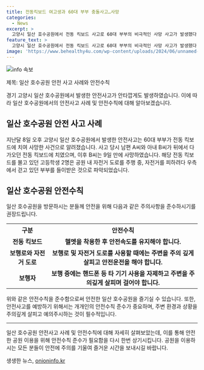 ```yaml
---
title: 전동킥보드 여고생과 60대 부부 충돌사고…사망
categories:
  - News
excerpt: >
  고양시 일산 호수공원에서 전동 킥보드 사고로 60대 부부의 비극적인 사망 사고가 발생했다. 전동 킥보드에 타고 있던 여고생 2명이 부부를 들이받아 사고가 발생했으며, 아내는 사망하고 남편은 치료 중이라고 경찰이 밝혔다. 사고 발생 당시 공원 내 자전거 도로를 주행 중이던 고등학생들이 자전거를 피하다가 부부를 들이받은 것으로 파악되고 있다. 사건 관련해서 경찰은 추가 조사 중이다.
feature_text: >
  고양시 일산 호수공원에서 전동 킥보드 사고로 60대 부부의 비극적인 사망 사고가 발생했다. 전동 킥보드에 타고 있던 여고생 2명이 부부를 들이받아 사고가 발생했으며, 아내는 사망하고 남편은 치료 중이라고 경찰이 밝혔다. 사고 발생 당시 공원 내 자전거 도로를 주행 중이던 고등학생들이 자전거를 피하다가 부부를 들이받은 것으로 파악되고 있다. 사건 관련해서 경찰은 추가 조사 중이다.
image: 'https://www.behealthy4u.com/wp-content/uploads/2024/06/unnamed-file.png'
---
```


<p><img src="https://www.behealthy4u.com/wp-content/uploads/2024/06/unnamed-file.png" alt="info 속보" /></p>

<p>제목: 일산 호수공원 안전 사고 사례와 안전수칙</p>

<p>경기 고양시 일산 호수공원에서 발생한 안전사고가 안타깝게도 발생하였습니다. 이에 따라 일산 호수공원에서의 안전사고 사례 및 안전수칙에 대해 알아보겠습니다.</p>

<h2 data-ke-size="size26">일산 호수공원 안전 사고 사례</h2>

<p data-ke-size="size16">지난달 8일 오후 고양시 일산 호수공원에서 발생한 안전사고는 60대 부부가 전동 킥보드에 치여 사망한 사건으로 알려졌습니다. 사고 당시 남편 A씨와 아내 B씨가 뒤에서 다가오던 전동 킥보드에 치였으며, 이후 B씨는 9일 만에 사망하였습니다. 해당 전동 킥보드를 몰고 있던 고등학생 2명은 공원 내 자전거 도로를 주행 중, 자전거를 피하려다 우측에서 걷고 있던 부부를 들이받은 것으로 파악되었습니다.</p>

<h2 data-ke-size="size26">일산 호수공원 안전수칙</h2>

<p data-ke-size="size16">일산 호수공원을 방문하시는 분들께 안전을 위해 다음과 같은 주의사항을 준수하시기를 권장드립니다.</p>

<table>
  <tr>
    <th><b>구분</b></th>
    <th><b>안전수칙</b></th>
  </tr>
  <tr>
    <td style="text-align: center; height: 17px;"><b>전동 킥보드</b></td>
    <td style="text-align: center; height: 17px;"><b>헬멧을 착용한 후 안전속도를 유지해야 합니다.</b></td>
  </tr>
  <tr>
    <td style="text-align: center; height: 17px;"><b>보행로와 자전거 도로</b></td>
    <td style="text-align: center; height: 17px;"><b>보행로 및 자전거 도로를 사용할 때에는 주변을 주의 깊게 살피고 안전운전을 해야 합니다.</b></td>
  </tr>
  <tr>
    <td style="text-align: center; height: 17px;"><b>보행자</b></td>
    <td style="text-align: center; height: 17px;"><b>보행 중에는 핸드폰 등 타 기기 사용을 자제하고 주변을 주의깊게 살피며 걸어야 합니다.</b></td>
  </tr>
</table>

<p data-ke-size="size16">위와 같은 안전수칙을 준수함으로써 안전한 일산 호수공원을 즐기실 수 있습니다. 또한, 안전사고를 예방하기 위해서는 개개인의 안전수칙 준수가 중요하며, 주변 환경과 상황을 주의깊게 살피고 예의주시하는 것이 필수적입니다.</p>

<hr>

<p data-ke-size="size16">일산 호수공원 안전사고 사례 및 안전수칙에 대해 자세히 살펴보았는데, 이를 통해 안전한 공원 이용을 위해 안전수칙 준수가 필요함을 다시 한번 상기시킵니다. 공원을 이용하시는 모든 분들이 안전에 주의를 기울여 즐거운 시간을 보내시길 바랍니다.</p>
생생한 뉴스, <a href="https://onioninfo.kr" rel="dofollow">onioninfo.kr</a>


